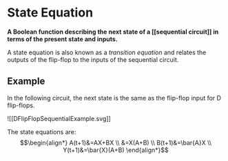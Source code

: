# State Equation
**A Boolean function describing the next state of a [[sequential circuit]] in terms of the present state and inputs.**

A state equation is also known as a *transition equation* and relates the outputs of the flip-flop to the inputs of the sequential circuit.

## Example
In the following circuit, the next state is the same as the flip-flop input for D flip-flops.

![[DFlipFlopSequentialExample.svg]]

The state equations are:
$$\begin{align*}
A(t+1)&=AX+BX \\
&=X(A+B) \\
B(t+1)&=\bar{A}X \\
Y(t+1)&=\bar{X}(A+B)
\end{align*}$$


